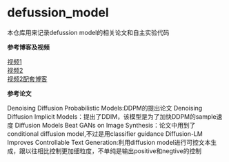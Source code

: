 # defussion_model
本仓库用来记录defussion model的相关论文和自主实验代码

**参考博客及视频**

[视频1](https://www.bilibili.com/video/BV1b541197HX?share_source=copy_web)  
[视频2](https://www.bilibili.com/video/BV1cW4y1z7pp?share_source=copy_web)  
[视频2配套博客](https://zaixiang.notion.site/Diffusion-Models-for-Deep-Generative-Learning-24ccc2e2a11e40699723b277a7ebdd64)  

**参考论文**

Denoising Diffusion Probabilistic Models:DDPM的提出论文 
Denoising Diffusion Implicit Models：提出了DDIM，该模型是为了加快DDPM的sample速度 
Diffusion Models Beat GANs on Image Synthesis：论文中用到了conditional diffusion model,不过是用classifier guidance 
Diffusion-LM Improves Controllable Text Generation:利用diffusion model进行可控文本生成，跟以往相比控制更加细粒度，不单纯是输出positive和negtive的控制 

